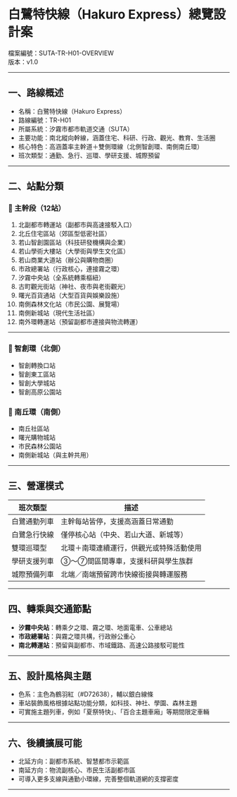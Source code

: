 # 白鷺特快線（Hakuro Express）總覽設計案  
檔案編號：SUTA-TR-H01-OVERVIEW  
版本：v1.0  

---

## 一、路線概述

- 名稱：白鷺特快線（Hakuro Express）  
- 路線編號：TR-H01  
- 所屬系統：汐霧市都市軌道交通（SUTA）  
- 主要功能：南北縱向幹線，涵蓋住宅、科研、行政、觀光、教育、生活圈  
- 核心特色：高涵蓋率主幹道＋雙側環線（北側智創環、南側南丘環）  
- 班次類型：通勤、急行、巡環、學研支援、城際預留  

---

## 二、站點分類

### 🔺 主幹段（12站）

1. 北副都市轉運站（副都市與高速接駁入口）  
2. 北丘住宅區站（郊區型低密社區）  
3. 若山智創園區站（科技研發機構與企業）  
4. 若山學術大樓站（大學街與學生文化區）  
5. 若山商業大道站（辦公與購物商圈）  
6. 市政總署站（行政核心，連接霧之環）  
7. 汐霧中央站（全系統轉乘樞紐）  
8. 古町觀光街站（神社、夜市與老街觀光）  
9. 曙光百貨通站（大型百貨與娛樂設施）  
10. 南側森林文化站（市民公園、展覽場）  
11. 南側新城站（現代生活社區）  
12. 南外環轉運站（預留副都市連接與物流轉運）  

---

### 🔄 智創環（北側）

- 智創轉換口站  
- 智創東工區站  
- 智創大學城站  
- 智創高原公園站  

### 🔄 南丘環（南側）

- 南丘社區站  
- 曙光購物城站  
- 市民森林公園站  
- 南側新城站（與主幹共用）

---

## 三、營運模式

| 班次類型         | 描述                                     |
|------------------|------------------------------------------|
| 白鷺通勤列車       | 主幹每站皆停，支援高涵蓋日常通勤                 |
| 白鷺急行快線       | 僅停核心站（中央、若山大道、新城等）             |
| 雙環巡環型         | 北環＋南環連續運行，供觀光或特殊活動使用           |
| 學研支援列車       | ③～⑦間區間專車，支援科研與學生族群               |
| 城際預備列車       | 北端／南端預留跨市快線銜接與轉運服務              |

---

## 四、轉乘與交通節點

- **汐霧中央站**：轉乘夕之環、霧之環、地面電車、公車總站  
- **市政總署站**：與霧之環共構，行政辦公重心  
- **南北轉運站**：預留與副都市、市域鐵路、高速公路接駁可能性  

---

## 五、設計風格與主題

- 色系：主色為鶴羽紅（#D72638），輔以銀白線條  
- 車站裝飾風格根據站點功能分類，如科技、神社、學園、森林主題  
- 可實施主題列車，例如「夏祭特快」、「百合主題車廂」等期間限定車輛  

---

## 六、後續擴展可能

- 北延方向：副都市系統、智慧都市示範區  
- 南延方向：物流副核心、市民生活副都市區  
- 可導入更多支線與通勤小環線，完善整個軌道網的支撐密度  

---


